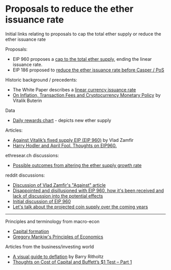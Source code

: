 
# Proposals to reduce the ether issuance rate

Initial links relating to proposals to cap the total ether supply or reduce the ether issuance rate

Proposals:
- EIP 960 proposes a [cap to the total ether supply](https://github.com/ethereum/EIPs/issues/960), ending the linear issuance rate.
- EIP 186 proposed to [reduce the ether issuance rate before Casper / PoS](https://github.com/ethereum/EIPs/issues/186)

Historic background / precedents:
- The White Paper describes a [linear currency issuance rate](https://github.com/ethereum/wiki/wiki/White-Paper#currency-and-issuance)
- [On Inflation, Transaction Fees and Cryptocurrency Monetary Policy](https://blog.ethereum.org/2016/07/27/inflation-transaction-fees-cryptocurrency-monetary-policy/) by Vitalik Buterin

Data
- [Daily rewards chart](https://etherscan.io/chart/ethersupply) - depicts new ether supply

Articles:
- [Against Vitalik’s fixed supply EIP (EIP 960)](https://medium.com/@Vlad_Zamfir/against-vitaliks-fixed-supply-eip-eip-960-18e182a7e5bd) by Vlad Zamfir
- [Harry Hodler and April Fool. Thoughts on EIP960.](https://medium.com/@o0ragman0o/harry-hodler-and-april-fool-162fb41a1e7c)

ethresear.ch discussions: 
- [Possible outcomes from altering the ether supply growth rate](https://ethresear.ch/t/possible-outcomes-from-altering-the-ether-supply-growth-rate/1647)

reddit discussions: 
- [Discussion of Vlad Zamfir's "Against" article](https://www.reddit.com/r/ethereum/comments/8cg4s3/vlad_zamfir_against_vitaliks_fixed_supply_eip/)
- [Disappointed and disillusioned with EIP 960, how it's been received and lack of discussion into the potential effects](https://www.reddit.com/r/ethereum/comments/8adufm/disappointed_and_disillusioned_with_eip_960_how/)
- [Initial discussion of EIP 960](https://www.reddit.com/r/ethereum/comments/88ourj/meta_cap_total_ether_supply_at_120_million_issue/)
- [Let's talk about the projected coin supply over the coming years](https://np.reddit.com/r/ethereum/comments/5izcf5/lets_talk_about_the_projected_coin_supply_over/dbc66rd/)

---

Principles and terminology from macro-econ
- [Capital formation](https://en.wikipedia.org/wiki/Capital_formation)
- [Gregory Mankiw's Principles of Economics](https://en.wikiversity.org/wiki/10_Principles_of_Economics)

Articles from the business/investing world
- [A visual guide to deflation](http://ritholtz.com/2010/09/visual-guide-to-deflation/) by Barry Ritholtz
- [Thoughts on Cost of Capital and Buffett’s $1 Test – Part 1](http://basehitinvesting.com/thoughts-on-cost-of-capital-and-buffetts-1-test/)

